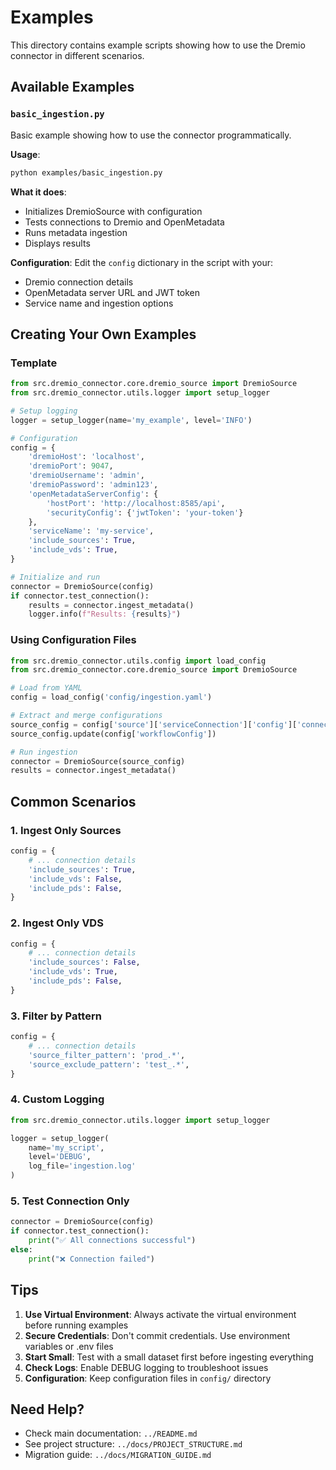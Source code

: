 # Examples

This directory contains example scripts showing how to use the Dremio connector in different scenarios.

## Available Examples

### `basic_ingestion.py`

Basic example showing how to use the connector programmatically.

**Usage**:
```bash
python examples/basic_ingestion.py
```

**What it does**:
- Initializes DremioSource with configuration
- Tests connections to Dremio and OpenMetadata
- Runs metadata ingestion
- Displays results

**Configuration**:
Edit the `config` dictionary in the script with your:
- Dremio connection details
- OpenMetadata server URL and JWT token
- Service name and ingestion options

## Creating Your Own Examples

### Template

```python
from src.dremio_connector.core.dremio_source import DremioSource
from src.dremio_connector.utils.logger import setup_logger

# Setup logging
logger = setup_logger(name='my_example', level='INFO')

# Configuration
config = {
    'dremioHost': 'localhost',
    'dremioPort': 9047,
    'dremioUsername': 'admin',
    'dremioPassword': 'admin123',
    'openMetadataServerConfig': {
        'hostPort': 'http://localhost:8585/api',
        'securityConfig': {'jwtToken': 'your-token'}
    },
    'serviceName': 'my-service',
    'include_sources': True,
    'include_vds': True,
}

# Initialize and run
connector = DremioSource(config)
if connector.test_connection():
    results = connector.ingest_metadata()
    logger.info(f"Results: {results}")
```

### Using Configuration Files

```python
from src.dremio_connector.utils.config import load_config
from src.dremio_connector.core.dremio_source import DremioSource

# Load from YAML
config = load_config('config/ingestion.yaml')

# Extract and merge configurations
source_config = config['source']['serviceConnection']['config']['connectionOptions']
source_config.update(config['workflowConfig'])

# Run ingestion
connector = DremioSource(source_config)
results = connector.ingest_metadata()
```

## Common Scenarios

### 1. Ingest Only Sources

```python
config = {
    # ... connection details
    'include_sources': True,
    'include_vds': False,
    'include_pds': False,
}
```

### 2. Ingest Only VDS

```python
config = {
    # ... connection details
    'include_sources': False,
    'include_vds': True,
    'include_pds': False,
}
```

### 3. Filter by Pattern

```python
config = {
    # ... connection details
    'source_filter_pattern': 'prod_.*',
    'source_exclude_pattern': 'test_.*',
}
```

### 4. Custom Logging

```python
from src.dremio_connector.utils.logger import setup_logger

logger = setup_logger(
    name='my_script',
    level='DEBUG',
    log_file='ingestion.log'
)
```

### 5. Test Connection Only

```python
connector = DremioSource(config)
if connector.test_connection():
    print("✅ All connections successful")
else:
    print("❌ Connection failed")
```

## Tips

1. **Use Virtual Environment**: Always activate the virtual environment before running examples
2. **Secure Credentials**: Don't commit credentials. Use environment variables or .env files
3. **Start Small**: Test with a small dataset first before ingesting everything
4. **Check Logs**: Enable DEBUG logging to troubleshoot issues
5. **Configuration**: Keep configuration files in `config/` directory

## Need Help?

- Check main documentation: `../README.md`
- See project structure: `../docs/PROJECT_STRUCTURE.md`
- Migration guide: `../docs/MIGRATION_GUIDE.md`
